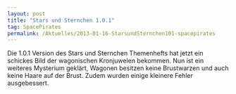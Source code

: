 ```yaml
---
layout: post
title: "Stars und Sternchen 1.0.1"
tag: SpacePirates
permalink: /Aktuelles/2013-01-16-StarsundSternchen101-spacepirates
---
```


Die 1.0.1 Version des Stars und Sternchen Themenhefts hat jetzt ein schickes Bild der wagonischen Kronjuwelen bekommen. Nun ist ein weiteres Mysterium geklärt, Wagonen besitzen keine Brustwarzen und auch keine Haare auf der Brust. Zudem wurden einige kleinere Fehler ausgebessert.
